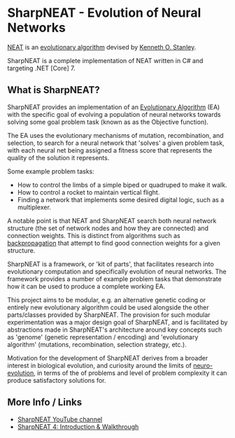 # SharpNEAT - Evolution of Neural Networks
 
[NEAT](https://en.wikipedia.org/wiki/Neuroevolution_of_augmenting_topologies) is an [evolutionary algorithm](https://en.wikipedia.org/wiki/Evolutionary_algorithm) devised by [Kenneth O. Stanley](https://en.wikipedia.org/wiki/Kenneth_Stanley). 

SharpNEAT is a complete implementation of NEAT written in C# and targeting .NET \[Core\] 7.

## What is SharpNEAT?

SharpNEAT provides an implementation of an [Evolutionary Algorithm](https://en.wikipedia.org/wiki/Evolutionary_algorithm) (EA) with the specific goal of evolving a population of neural networks towards solving some goal problem task (known as as the Objective function).

The EA uses the evolutionary mechanisms of mutation, recombination, and selection, to search for a neural network that  'solves' a given problem task, with each neural net being assigned a fitness score that represents the quality of the solution it represents.

Some example problem tasks:

* How to control the limbs of a simple biped or quadruped to make it walk.
* How to control a rocket to maintain vertical flight.
* Finding a network that implements some desired digital logic, such as a multiplexer.

A notable point is that NEAT and SharpNEAT search both neural network structure (the set of network nodes and how they are connected) and connection weights. This is distinct from algorithms such as [backpropagation](https://en.wikipedia.org/wiki/Backpropagation) that attempt to find good connection weights for a given structure.

SharpNEAT is a framework, or 'kit of parts', that facilitates research into evolutionary computation and specifically evolution of neural networks. The framework provides a number of example problem tasks that demonstrate how it can be used to produce a complete working EA.

This project aims to be modular, e.g. an alternative genetic coding or entirely new evolutionary algorithm could be used alongside the other parts/classes provided by SharpNEAT. The provision for such modular experimentation was a major design goal of SharpNEAT, and is facilitated by abstractions made in SharpNEAT's architecture around key concepts such as 'genome' (genetic representation / encoding) and 'evolutionary algorithm' (mutations, recombination, selection strategy, etc.).

Motivation for the development of SharpNEAT derives from a broader interest in biological evolution, and curiosity around the limits of [neuro-evolution](https://en.wikipedia.org/wiki/Neuroevolution), in terms of the of problems and level of problem complexity it can produce satisfactory solutions for.

## More Info / Links

* [SharpNEAT YouTube channel](https://www.youtube.com/@sharpneat)
* [SharpNEAT 4: Introduction & Walkthrough](https://youtu.be/pqVOAo669n0)

